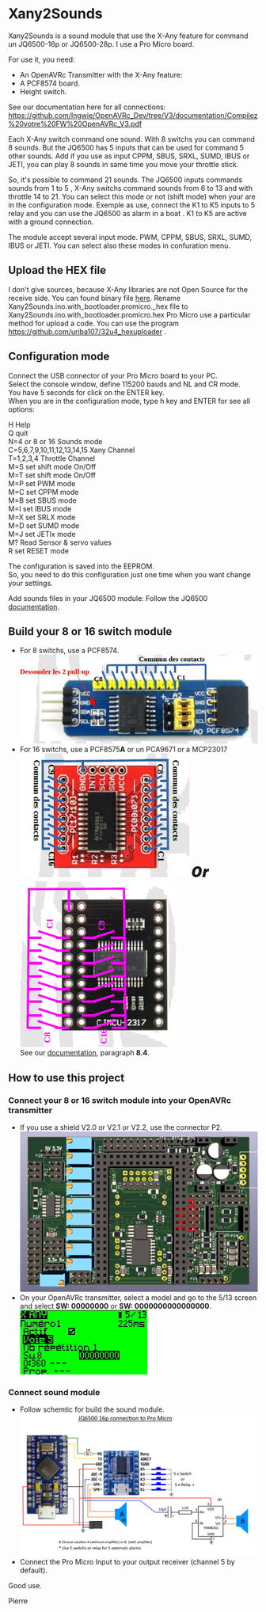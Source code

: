 # Xany2Sounds

Xany2Sounds is a sound module that use the X-Any feature for command un JQ6500-16p or JQ6500-28p.
I use a Pro Micro board.

For use it, you need:
- An OpenAVRc Transmitter with the X-Any feature:
- A PCF8574 board.
- Height switch.

See our documentation here for all connections:
https://github.com/Ingwie/OpenAVRc_Dev/tree/V3/documentation/Compilez%20votre%20FW%20OpenAVRc_V3.pdf

Each X-Any switch command one sound.
With 8 switchs you can command 8 sounds.
But the JQ6500 has 5 inputs that can be used for command 5 other sounds.
Add if you use as input CPPM, SBUS, SRXL, SUMD, IBUS or JETI, you can play 8 sounds in same time you move your throttle stick.

So, it's possible to command 21 sounds.
The JQ6500 inputs commands sounds from 1 to 5 , X-Any switchs command sounds from 6 to 13 and with throttle 14 to 21.
You can select this mode or not (shift mode) when your are in the configuration mode.
Exemple as use, connect the K1 to K5 inputs to 5 relay and you can use the JQ6500 as alarm in a boat .
K1 to K5 are active with a ground connection.

The module accept several input mode.
PWM, CPPM, SBUS, SRXL, SUMD, IBUS or JETI.
You can select also these modes in confuration menu.

## Upload the HEX file
I don't give sources, because X-Any libraries are not Open Source for the receive side.
You can found binary file [here](https://github.com/Ingwie/OpenAVRc_Hw/tree/V3/Xany2Sounds).
Rename Xany2Sounds.ino.with_bootloader.promicro._hex file to Xany2Sounds.ino.with_bootloader.promicro.hex
Pro Micro use a particular method for upload a code.
You can use the program https://github.com/uriba107/32u4_hexuploader .

## Configuration mode
Connect the USB connector of your Pro Micro board to your PC.  
Select the console window, define 115200 bauds and NL and CR mode.  
You have 5 seconds for click on the ENTER key.  
When you are in the configuration mode, type h key and ENTER for see all options:  

  H Help  
  Q quit  
  N=4 or 8 or 16 Sounds mode  
  C=5,6,7,9,10,11,12,13,14,15 Xany Channel  
  T=1,2,3,4 Throttle Channel  
  M=S set shift mode On/Off  
  M=T set shift mode On/Off  
  M=P set PWM mode  
  M=C set CPPM mode  
  M=B set SBUS mode  
  M=I set IBUS mode  
  M=X set SRLX mode  
  M=D set SUMD mode  
  M=J set JETIx mode  
  M? Read Sensor & servo values  
  R set RESET mode  

The configuration is saved into the EEPROM.  
So, you need to do this configuration just one time when you want change your settings.

Add sounds files in your JQ6500 module:
Follow the JQ6500 [documentation](https://sparks.gogo.co.nz/jq6500/index.html).

## Build your 8 or 16 switch module
- For 8 switchs, use a PCF8574.  
![PCF8574](https://github.com/Ingwie/OpenAVRc_Hw/blob/V3/Xany_Builds_by_Users/pierrotm777/Xany2Sounds/pcf8574.jpg)  
- For 16 switchs, use a PCF8575**A** or un PCA9671 or a MCP23017  
![PCF8575A](https://github.com/Ingwie/OpenAVRc_Hw/blob/V3/Xany_Builds_by_Users/pierrotm777/Xany2Sounds/pcf8575.jpg) <span style="font-family: Open Sans; font-weight: 800; font-size: 30px;font-style: italic">Or</span> ![MCP23017](https://github.com/Ingwie/OpenAVRc_Hw/blob/V3/Xany_Builds_by_Users/pierrotm777/Xany2Sounds/mcp23017.jpg)   
See our [documentation](https://github.com/Ingwie/OpenAVRc_Dev/blob/V3/documentation/Compilez%20votre%20FW%20OpenAVRc_V3.pdf), paragraph **8.4**.

## How to use this project

### Connect your 8 or 16 switch module into your OpenAVRc transmitter
- If you use a shield V2.0 or V2.1 or V2.2, use the connector P2.  
![](https://github.com/Ingwie/OpenAVRc_Hw/blob/V3/Xany_Builds_by_Users/pierrotm777/Xany2Sensor360/Shield_v2.1_Xany_Connector.jpg)  
- On your OpenAVRc transmitter, select a model and go to the 5/13 screen and select **SW: 00000000** or  **SW: 0000000000000000**.  
![](https://github.com/Ingwie/OpenAVRc_Hw/blob/V3/Xany_Builds_by_Users/pierrotm777/Xany2Sounds/Xanyswitchmode.jpg)  

### Connect sound module
- Follow schemtic for build the sound module.  
![See picture file](https://github.com/Ingwie/OpenAVRc_Hw/blob/V3/Xany2Sounds/Xany2Sounds.jpg)  
- Connect the Pro Micro Input to your output receiver (channel 5 by default).









Good use.

Pierre


